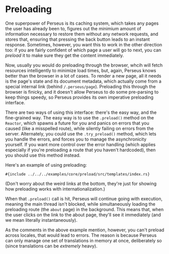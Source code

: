 # Preloading

One superpower of Perseus is its caching system, which takes any pages the user has already been to, figures out the minimium amount of information necessary to restore them without any network requests, and stores that, ensuring that pressing the back button leads to an instant response. Sometimes, however, you want this to work in the other direction too: if you are fairly confident of which page a user will go to next, you can *preload* it to make sure they get the content immediately.

Now, usually you would do preloading through the browser, whcih will fetch resources intelligently to minimize load times, but, again, Perseus knows better than the browser in a lot of cases. To render a new page, all it needs is the page's state and its document metadata, which actually come from a special internal link (behind `/.perseus/page`). Preloading this through the browser is finicky, and it doesn't allow Perseus to do some pre-parsing to keep things speedy, so Perseus provides its own imperative preloading interface.

There are two ways of using this interface: there's the easy way, and the fine-grained way. The easy way is to use the `.preload()` method on the `Reactor`, which spawns a future for you and panics on errors that you caused (like a misspelled route), while silently failing on errors from the server. Alternately, you could use the `.try_preload()` method, which lets you handle the errors, and forces you to manage the asynchronicity yourself. If you want more control over the error handling (which applies especially if you're preloading a route that you haven't hardcoded), then you should use this method instead.

Here's an example of using preloading:

```
#{include ../../../examples/core/preload/src/templates/index.rs}
```

(Don't worry about the weird links at the bottom, they're just for showing how preloading works with internationalization.)

When that `.preload()` call is hit, Perseus will continue going with execution, meaning the main thread isn't blocked, while simultaneously loading the preloading route (the `about` page) in the background. This means that, when the user clicks on the link to the about page, they'll see it immediately (and we mean literally instantaneously).

As the comments in the above example mention, however, you can't preload across locales, that would lead to errors. The reason is because Perseus can only manage one set of translations in memory at once, deliberately so (since translations can be *extremely* heavy).
